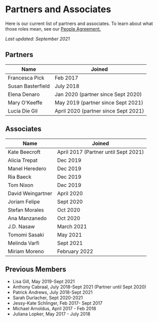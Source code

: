# Partners and Associates

Here is our current list of partners and associates. To learn about what those roles mean, see our [People Agreement. ](../agreements/people-agreement.md)

_Last updated:  September 2021_

## Partners

| Name              | Joined                               |
| ----------------- | ------------------------------------ |
| Francesca Pick    | Feb 2017                             |
| Susan Basterfield | July 2018                            |
| Elena Denaro      | Jan 2020 (partner since Sept 2020)   |
| Mary O'Keeffe     | May 2019 (partner since Sept 2021)   |
| Lucia Die Gil     | April 2020 (partner since Sept 2021) |

## Associates

| Name              | Joined                               |
| ----------------- | ------------------------------------ |
| Kate Beecroft     | April 2017 (Partner until Sept 2021) |
| Alicia Trepat     | Dec 2019                             |
| Manel Heredero    | Dec 2019                             |
| Ria Baeck         | Dec 2019                             |
| Tom Nixon         | Dec 2019                             |
| David Weingartner | April 2020                           |
| Joriam Felipe     | Sept 2020                            |
| Stefan Morales    | Oct 2020                             |
| Ana Manzanedo     | Oct 2020                             |
| J.D. Nasaw        | March 2021                           |
| Tomomi Sasaki     | May 2021                             |
| Melinda Varfi     | Sept 2021                            |
| Miriam Moreno     | February 2022                        |

## Previous Members

* Lisa Gill, May 2019-Sept 2021
* Anthony Cabraal, July 2018-Sept 2021 (Partner until Sept 2020)
* Patrick Andrews, July 2018-Sept 2021
* Sarah Durlacher, Sept 2020-2021
* Jessy-Kate Schlinger, Feb 2017- Sept 2017
* Michael Arnoldus, April 2017 - Feb 2018
* Juliana Lopker, May 2017 - July 2018
